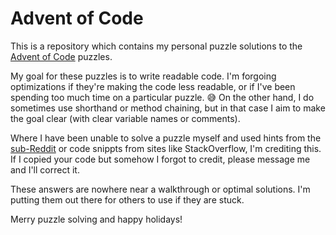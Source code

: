 # Advent of Code
This is a repository which contains my personal puzzle solutions to the [Advent of Code](https://adventofcode.com/) puzzles.

My goal for these puzzles is to write readable code. I'm forgoing optimizations if they're making the code less readable, or if I've been spending too much time on a particular puzzle. 😅 On the other hand, I do sometimes use shorthand or method chaining, but in that case I aim to make the goal clear (with clear variable names or comments).

Where I have been unable to solve a puzzle myself and used hints from the [sub-Reddit](https://www.reddit.com/r/adventofcode/) or code snippts from sites like StackOverflow, I'm crediting this. If I copied your code but somehow I forgot to credit, please message me and I'll correct it.

These answers are nowhere near a walkthrough or optimal solutions. I'm putting them out there for others to use if they are stuck.

Merry puzzle solving and happy holidays!